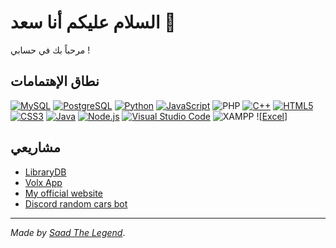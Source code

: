 # السلام عليكم أنا سعد 👋

مرحباً بك في حسابي !

## نطاق الإهتمامات

[![MySQL](https://img.shields.io/badge/-MySQL-005C84?style=flat-square&logo=mysql&logoColor=white)](https://www.mysql.com/)
[![PostgreSQL](https://img.shields.io/badge/-PostgreSQL-4169E1?style=flat-square&logo=postgresql&logoColor=white)](https://www.postgresql.org/)
[![Python](https://img.shields.io/badge/-Python-3776AB?style=flat-square&logo=python&logoColor=white)](https://www.python.org/)
[![JavaScript](https://img.shields.io/badge/-JavaScript-F7DF1E?style=flat-square&logo=javascript&logoColor=black)](https://www.javascript.com/)
![PHP](https://img.shields.io/badge/PHP-777BB4?style=for-the-badge&logo=php&logoColor=white)
[![C++](https://img.shields.io/badge/-C++-00599C?style=flat-square&logo=c%2B%2B&logoColor=white)](https://isocpp.org/)
[![HTML5](https://img.shields.io/badge/-HTML5-E34F26?style=flat-square&logo=html5&logoColor=white)](https://developer.mozilla.org/en-US/docs/Web/Guide/HTML/HTML5)
[![CSS3](https://img.shields.io/badge/-CSS3-1572B6?style=flat-square&logo=css3&logoColor=white)](https://developer.mozilla.org/en-US/docs/Web/CSS)
[![Java](https://img.shields.io/badge/-Java-007396?style=flat-square&logo=java&logoColor=white)](https://www.java.com/)
[![Node.js](https://img.shields.io/badge/-Node.js-339933?style=flat-square&logo=node.js&logoColor=white)](https://nodejs.org/)
[![Visual Studio Code](https://img.shields.io/badge/-VS%20Code-007ACC?style=flat-square&logo=visual-studio-code&logoColor=white)](https://code.visualstudio.com/)
![XAMPP](https://img.shields.io/badge/XAMPP-FB7A24?style=for-the-badge&logo=xampp&logoColor=white)
![[Excel](https://img.shields.io/badge/Microsoft_Excel-217346?style=for-the-badge&logo=microsoft-excel&logoColor=white)]

## مشاريعي
- [LibraryDB](https://github.com/Saad711T/LibraryDB)
- [Volx App](https://blockelteam.itch.io/volx-library)
- [My official website](https://saadthelegend.com)
- [Discord random cars bot](https://github.com/Saad711T/randomcars)



---

*Made by [Saad The Legend](https://github.com/Saad711T)*.
